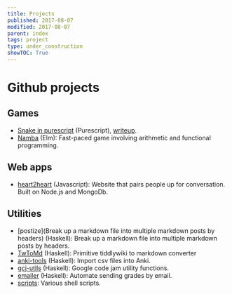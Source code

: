 ```yaml
---
title: Projects
published: 2017-08-07
modified: 2017-08-07
parent: index
tags: project
type: under_construction
showTOC: True
---
```


# Github projects

## Games

* [Snake in purescript](https://github.com/holdenlee/purescript-games) (Purescript), [writeup](http://holdenlee.github.io/blog/posts/programming/purescript/snake-in-purescript.html).
* [Namba](https://github.com/holdenlee/Namba) (Elm): Fast-paced game involving arithmetic and functional programming. <!--need to fix link-->

## Web apps

* [heart2heart](https://github.com/holdenlee/heart2heart) (Javascript): Website that pairs people up for conversation. Built on  Node.js and MongoDb.

## Utilities 

* [postize](Break up a markdown file into multiple markdown posts by headers) (Haskell): Break up a markdown file into multiple markdown posts by headers.
* [TwToMd](https://github.com/holdenlee/TwToMd) (Haskell): Primitive tiddlywiki to markdown converter
* [anki-tools](https://github.com/holdenlee/anki-tools) (Haskell): Import csv files into Anki.
* [gcj-utils](https://github.com/holdenlee/gcj-utils) (Haskell): Google code jam utility functions.
* [emailer](https://github.com/holdenlee/emailer) (Haskell): Automate sending grades by email.
* [scripts](https://github.com/holdenlee/scripts): Various shell scripts.

<!--
[flash-learn](https://github.com/holdenlee/flash-learn)
Speed flash card software that targets your weaknesses

[elm-class](https://github.com/holdenlee/elm-class)
Examples from class on Elm at Princeton Splash 2015-6

https://github.com/holdenlee/theorem-prover

[blographer](https://github.com/holdenlee/blographer)
Scrape blogs and wikis and show a bird's eye graph view of how posts are connected

[sokoban](https://github.com/holdenlee/Sokoban)
An implementation of Sokoban using Haskell (Helm)

[puzzle-solvers](https://github.com/holdenlee/puzzle-solvers)

[hanabi](https://github.com/holdenlee/hanabi)
Engine + AIs for Hanabi card game
-->
